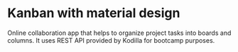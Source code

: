 # Kanban with material design

Online collaboration app that helps to organize project tasks into boards and columns. It uses REST API provided by Kodilla for bootcamp purposes. 

